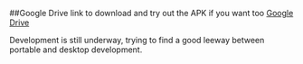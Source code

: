 ##Google Drive link to download and try out the APK if you want too
[Google Drive](https://drive.google.com/file/d/1iM8TeAXKycIxtuSZJDikKI2gV-91sHUG/view?usp=sharing)

Development is still underway, trying to find a good leeway between portable and desktop development.
